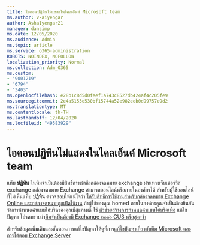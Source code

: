 ```yaml
---
title: ไอคอนปฏิทินไม่แสดงในไคลเอ็นต์ Microsoft team
ms.author: v-aiyengar
author: AshaIyengar21
manager: dansimp
ms.date: 12/05/2020
ms.audience: Admin
ms.topic: article
ms.service: o365-administration
ROBOTS: NOINDEX, NOFOLLOW
localization_priority: Normal
ms.collection: Adm_O365
ms.custom:
- "9001219"
- "6794"
- "3403"
ms.openlocfilehash: e28b1c8d5d0feef1a743c8527db424af4c205fe9
ms.sourcegitcommit: 2e4a5153e530bf15744a52e982eeb0d99757e9d2
ms.translationtype: MT
ms.contentlocale: th-TH
ms.lasthandoff: 12/04/2020
ms.locfileid: "49583929"
---
```

# <a name="calendar-icon-isnt-showing-in-microsoft-teams-client"></a>ไอคอนปฏิทินไม่แสดงในไคลเอ็นต์ Microsoft team

แท็บ **ปฏิทิน** ในทีมจำเป็นต้องมีสิทธิ์การเข้าถึงกล่องจดหมาย exchange ผ่านทางเว็บเซอร์วิส exchange กล่องจดหมาย Exchange สามารถออนไลน์หรือภายในองค์กรได้ สำหรับผู้ใช้ออนไลน์ที่ไม่เห็นแท็บ **ปฏิทิน** ตรวจสอบให้แน่ใจว่า [ได้รับสิทธิ์การใช้งานสำหรับกล่องจดหมาย Exchange Online และกล่องจดหมายถูกเปิดใช้งาน](https://docs.microsoft.com/exchange/recipients-in-exchange-online/create-user-mailboxes) ถ้าผู้ใช้ของคุณ homed ภายในองค์กรคุณจำเป็นต้องยืนยันว่าการกำหนดค่าแบบไฮบริดของคุณมีสุขภาพดี ใช้ [ตัวช่วยสร้างการกำหนดค่าแบบไฮบริดเพื่อ](https://docs.microsoft.com/exchange/hybrid-deployment/hybrid-agent) แก้ไขปัญหา โปรดทราบว่า[ทีมจำเป็นต้องมี Exchange ๒๐๑๖ CU3 หรือสูงกว่า](https://docs.microsoft.com/microsoftteams/exchange-teams-interact)

สำหรับข้อมูลเพิ่มเติมและขั้นตอนการแก้ไขปัญหาให้ดูที่การ[แก้ไขปัญหาเกี่ยวกับทีม Microsoft และการโต้ตอบ Exchange Server](https://docs.microsoft.com/microsoftteams/troubleshoot/known-issues/teams-exchange-interaction-issue)
